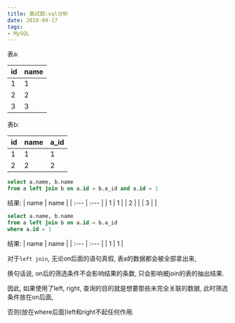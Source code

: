 ```yaml
---
title: 面试题:sql分析
date: 2018-09-17
tags:
- MySQL
---
```

表a:

| id   | name |
| :--- | :--- |
| 1    | 1    |
| 2    | 2    |
| 3    | 3    |

表b:

| id   | name | a_id |
| :--- | :--- | :--- |
| 1    | 1    | 1    |
| 2    | 2    | 2    |

```sql
select a.name, b.name
from a left join b on a.id = b.a_id and a.id = 1
```

结果:
| name | name |
| :--- | :--- |
| 1    | 1    |
| 2    |      |
| 3    |      |

```sql
select a.name, b.name
from a left join b on a.id = b.a_id
where a.id = 1
```
结果:
| name | name |
| :--- | :--- |
| 1    | 1    |

对于`left join`, 无论on后面的语句真假,  表a的数据都会被全部拿出来,

换句话说, on后的筛选条件不会影响结果的条数, 只会影响被join的表的抽出结果.

因此, 如果使用了left, right, 查询的目的就是想要那些未完全关联的数据, 此时筛选条件放在on后面, 

否则(放在where后面)left和right不起任何作用.


